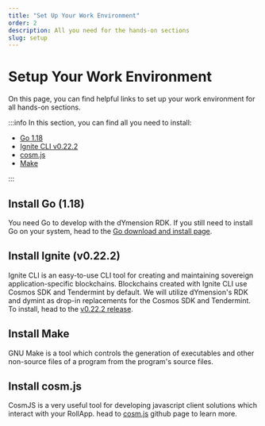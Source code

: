 ```yaml
---
title: "Set Up Your Work Environment"
order: 2
description: All you need for the hands-on sections
slug: setup
---
```


# Setup Your Work Environment

On this page, you can find helpful links to set up your work environment for all hands-on sections.

:::info In this section, you can find all you need to install:

- [Go 1.18](https://go.dev/)
- [Ignite CLI v0.22.2](https://ignite.com/)
- [cosm.js](https://github.com/cosmos/cosmjs)
- [Make](https://www.gnu.org/software/make/)

:::

## Install Go (1.18)

You need Go to develop with the dYmension RDK. If you still need to install Go on your system, head to the [Go download and install page](https://go.dev/doc/install).

## Install Ignite (v0.22.2)

Ignite CLI is an easy-to-use CLI tool for creating and maintaining sovereign application-specific blockchains. Blockchains created with Ignite CLI use Cosmos SDK and Tendermint by default. We will utilize dYmension's RDK and dymint as drop-in replacements for the Cosmos SDK and Tendermint. To install, head to the [v0.22.2 release](https://github.com/ignite/cli/releases/tag/v0.22.2).

## Install Make
GNU Make is a tool which controls the generation of executables and other non-source files of a program from the program's source files.

## Install cosm.js

CosmJS is a very useful tool for developing javascript client solutions which interact with your RollApp. head to [cosm.js](https://github.com/cosmos/cosmjs) github page to learn more.
